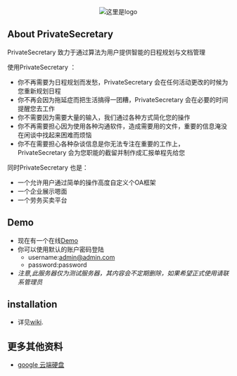 <p align="center"><img src="#" alt="这里是logo"></p>

<!-- <p align="center">
<a href="https://travis-ci.org/laravel/framework"><img src="https://travis-ci.org/laravel/framework.svg" alt="Build Status"></a>
<a href="https://packagist.org/packages/laravel/framework"><img src="https://poser.pugx.org/laravel/framework/d/total.svg" alt="Total Downloads"></a>
<a href="https://packagist.org/packages/laravel/framework"><img src="https://poser.pugx.org/laravel/framework/v/stable.svg" alt="Latest Stable Version"></a>
<a href="https://packagist.org/packages/laravel/framework"><img src="https://poser.pugx.org/laravel/framework/license.svg" alt="License"></a>
</p> -->

## About PrivateSecretary

PrivateSecretary 致力于通过算法为用户提供智能的日程规划与文档管理

使用PrivateSecretary ：

- 你不再需要为日程规划而发愁，PrivateSecretary 会在任何活动更改的时候为您重新规划日程
- 你不再会因为拖延症而把生活搞得一团糟，PrivateSecretary 会在必要的时间提醒您去工作
- 你不需要因为需要大量的输入，我们通过各种方式简化您的操作
- 你不再需要担心因为使用各种沟通软件，造成需要用的文件，重要的信息淹没在闲谈中找起来困难而烦恼
- 你不在需要担心各种杂谈信息是你无法专注在重要的工作上，PrivateSecretary 会为您职能的截留并制作成汇报单程先给您

同时PrivateSecretary 也是：

- 一个允许用户通过简单的操作高度自定义个OA框架
- 一个企业展示嗯面
- 一个劳务买卖平台



<!--
- [Simple, fast routing engine](https://laravel.com/docs/routing).
- [Powerful dependency injection container](https://laravel.com/docs/container).
- Multiple back-ends for [session](https://laravel.com/docs/session) and [cache](https://laravel.com/docs/cache) storage.
- Expressive, intuitive [database ORM](https://laravel.com/docs/eloquent).
- Database agnostic [schema migrations](https://laravel.com/docs/migrations).
- [Robust background job processing](https://laravel.com/docs/queues).
- [Real-time event broadcasting](https://laravel.com/docs/broadcasting).

Laravel is accessible, yet powerful, providing tools needed for large, robust applications. A superb combination of simplicity, elegance, and innovation give you tools you need to build any application with which you are tasked. -->

## Demo

- 现在有一个在线[Demo](http://165.227.145.210)
- 你可以使用默认的账户密码登陆
  + username:admin@admin.com
  + password:password
- *注意,此服务器仅为测试服务器，其内容会不定期删除，如果希望正式使用请联系管理员*

## installation

- 详见[wiki](https://github.com/lbnlbn1234/PrivateSecretary/wiki/installation).

## 更多其他资料
- [google 云端硬盘](https://drive.google.com/open?id=1t5kTDkfd7QAD7P3MaeV8hUqKyh3A6xKo)

<!-- ## Learning Laravel

Laravel has the most extensive and thorough documentation and video tutorial library of any modern web application framework. The [Laravel documentation](https://laravel.com/docs) is thorough, complete, and makes it a breeze to get started learning the framework.

If you're not in the mood to read, [Laracasts](https://laracasts.com) contains over 900 video tutorials on a range of topics including Laravel, modern PHP, unit testing, JavaScript, and more. Boost the skill level of yourself and your entire team by digging into our comprehensive video library.

## Laravel Sponsors

We would like to extend our thanks to the following sponsors for helping fund on-going Laravel development. If you are interested in becoming a sponsor, please visit the Laravel [Patreon page](http://patreon.com/taylorotwell):

- **[Vehikl](http://vehikl.com)**
- **[Tighten Co.](https://tighten.co)**
- **[British Software Development](https://www.britishsoftware.co)**
- **[Styde](https://styde.net)**
- [Fragrantica](https://www.fragrantica.com)
- [SOFTonSOFA](https://softonsofa.com/)
- [User10](https://user10.com)
- [Soumettre.fr](https://soumettre.fr/)

## Contributing

Thank you for considering contributing to the Laravel framework! The contribution guide can be found in the [Laravel documentation](http://laravel.com/docs/contributions).

## Security Vulnerabilities

If you discover a security vulnerability within Laravel, please send an e-mail to Taylor Otwell at taylor@laravel.com. All security vulnerabilities will be promptly addressed.

## License

The Laravel framework is open-sourced software licensed under the [MIT license](http://opensource.org/licenses/MIT). -->
